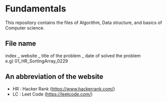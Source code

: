# Fundamentals

This repository contains the files of Algorithm, Data structure, and basics of Computer science.<br>

File name
---------------------------------------------------------------------------------------------------
index _ website _ title of the problem _ date of solved the problem<br>
e.g) 01_HR_SortingArray_0229<br>

An abbreviation of the website
----------------------------------------------------------------------------------------------------
- HR : Hacker Rank (https://www.hackerrank.com/)
- LC : Leet Code (https://leetcode.com/)
